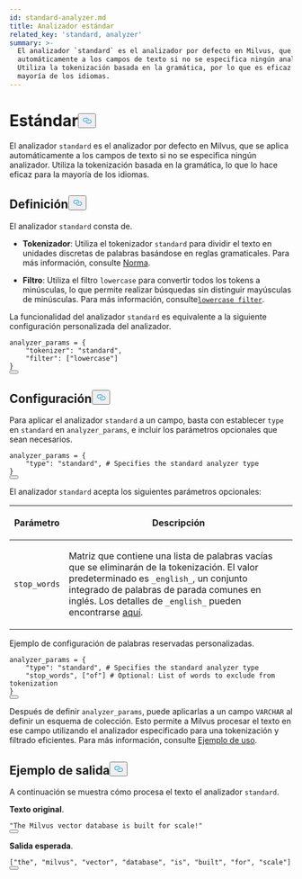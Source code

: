 ```yaml
---
id: standard-analyzer.md
title: Analizador estándar
related_key: 'standard, analyzer'
summary: >-
  El analizador `standard` es el analizador por defecto en Milvus, que se aplica
  automáticamente a los campos de texto si no se especifica ningún analizador.
  Utiliza la tokenización basada en la gramática, por lo que es eficaz para la
  mayoría de los idiomas.
---
```

<h1 id="Standard​" class="common-anchor-header">Estándar<button data-href="#Standard​" class="anchor-icon" translate="no">
      <svg translate="no"
        aria-hidden="true"
        focusable="false"
        height="20"
        version="1.1"
        viewBox="0 0 16 16"
        width="16"
      >
        <path
          fill="#0092E4"
          fill-rule="evenodd"
          d="M4 9h1v1H4c-1.5 0-3-1.69-3-3.5S2.55 3 4 3h4c1.45 0 3 1.69 3 3.5 0 1.41-.91 2.72-2 3.25V8.59c.58-.45 1-1.27 1-2.09C10 5.22 8.98 4 8 4H4c-.98 0-2 1.22-2 2.5S3 9 4 9zm9-3h-1v1h1c1 0 2 1.22 2 2.5S13.98 12 13 12H9c-.98 0-2-1.22-2-2.5 0-.83.42-1.64 1-2.09V6.25c-1.09.53-2 1.84-2 3.25C6 11.31 7.55 13 9 13h4c1.45 0 3-1.69 3-3.5S14.5 6 13 6z"
        ></path>
      </svg>
    </button></h1><p>El analizador <code translate="no">standard</code> es el analizador por defecto en Milvus, que se aplica automáticamente a los campos de texto si no se especifica ningún analizador. Utiliza la tokenización basada en la gramática, lo que lo hace eficaz para la mayoría de los idiomas.</p>
<h2 id="Definition​" class="common-anchor-header">Definición<button data-href="#Definition​" class="anchor-icon" translate="no">
      <svg translate="no"
        aria-hidden="true"
        focusable="false"
        height="20"
        version="1.1"
        viewBox="0 0 16 16"
        width="16"
      >
        <path
          fill="#0092E4"
          fill-rule="evenodd"
          d="M4 9h1v1H4c-1.5 0-3-1.69-3-3.5S2.55 3 4 3h4c1.45 0 3 1.69 3 3.5 0 1.41-.91 2.72-2 3.25V8.59c.58-.45 1-1.27 1-2.09C10 5.22 8.98 4 8 4H4c-.98 0-2 1.22-2 2.5S3 9 4 9zm9-3h-1v1h1c1 0 2 1.22 2 2.5S13.98 12 13 12H9c-.98 0-2-1.22-2-2.5 0-.83.42-1.64 1-2.09V6.25c-1.09.53-2 1.84-2 3.25C6 11.31 7.55 13 9 13h4c1.45 0 3-1.69 3-3.5S14.5 6 13 6z"
        ></path>
      </svg>
    </button></h2><p>El analizador <code translate="no">standard</code> consta de.</p>
<ul>
<li><p><strong>Tokenizador</strong>: Utiliza el tokenizador <code translate="no">standard</code> para dividir el texto en unidades discretas de palabras basándose en reglas gramaticales. Para más información, consulte <a href="/docs/es/standard-tokenizer.md">Norma</a>.</p></li>
<li><p><strong>Filtro</strong>: Utiliza el filtro <code translate="no">lowercase</code> para convertir todos los tokens a minúsculas, lo que permite realizar búsquedas sin distinguir mayúsculas de minúsculas. Para más información, consulte<a href="/docs/es/lowercase-filter.md"><code translate="no">lowercase filter</code></a>.</p></li>
</ul>
<p>La funcionalidad del analizador <code translate="no">standard</code> es equivalente a la siguiente configuración personalizada del analizador.</p>
<pre><code translate="no" class="language-python">analyzer_params = {​
    <span class="hljs-string">&quot;tokenizer&quot;</span>: <span class="hljs-string">&quot;standard&quot;</span>,​
    <span class="hljs-string">&quot;filter&quot;</span>: [<span class="hljs-string">&quot;lowercase&quot;</span>]​
}​
<button class="copy-code-btn"></button></code></pre>
<h2 id="Configuration​" class="common-anchor-header">Configuración<button data-href="#Configuration​" class="anchor-icon" translate="no">
      <svg translate="no"
        aria-hidden="true"
        focusable="false"
        height="20"
        version="1.1"
        viewBox="0 0 16 16"
        width="16"
      >
        <path
          fill="#0092E4"
          fill-rule="evenodd"
          d="M4 9h1v1H4c-1.5 0-3-1.69-3-3.5S2.55 3 4 3h4c1.45 0 3 1.69 3 3.5 0 1.41-.91 2.72-2 3.25V8.59c.58-.45 1-1.27 1-2.09C10 5.22 8.98 4 8 4H4c-.98 0-2 1.22-2 2.5S3 9 4 9zm9-3h-1v1h1c1 0 2 1.22 2 2.5S13.98 12 13 12H9c-.98 0-2-1.22-2-2.5 0-.83.42-1.64 1-2.09V6.25c-1.09.53-2 1.84-2 3.25C6 11.31 7.55 13 9 13h4c1.45 0 3-1.69 3-3.5S14.5 6 13 6z"
        ></path>
      </svg>
    </button></h2><p>Para aplicar el analizador <code translate="no">standard</code> a un campo, basta con establecer <code translate="no">type</code> en <code translate="no">standard</code> en <code translate="no">analyzer_params</code>, e incluir los parámetros opcionales que sean necesarios.</p>
<pre><code translate="no" class="language-python">analyzer_params = {​
    <span class="hljs-string">&quot;type&quot;</span>: <span class="hljs-string">&quot;standard&quot;</span>, <span class="hljs-comment"># Specifies the standard analyzer type​</span>
}​
<button class="copy-code-btn"></button></code></pre>
<p>El analizador <code translate="no">standard</code> acepta los siguientes parámetros opcionales: </p>
<table data-block-token="RYdmdh6LRoVtrVxY4RHcvUTxned"><thead><tr><th data-block-token="IbXLd0A89oY8rjxRXsccdHxmn6d" colspan="1" rowspan="1"><p data-block-token="Afe5dOJUIoIEhOxAPyqcUlqdnih">Parámetro</p>
</th><th data-block-token="LpTFdYXm6ox6Rgx5wAWciQjfnjn" colspan="1" rowspan="1"><p data-block-token="LR2QdjlzVoMv8ixoLDScpuhsnxb">Descripción</p>
</th></tr></thead><tbody><tr><td data-block-token="AJKvdnlG8oAp8exzFbocIvf9nGf" colspan="1" rowspan="1"><p data-block-token="EXV8djjJtoYolLxllxRcIivYnre"><code translate="no">stop_words</code></p>
</td><td data-block-token="KWkqdOBuRoPg39xtTqWcf5RQnbb" colspan="1" rowspan="1"><p data-block-token="R8HedE6qTo4UmlxpQaLcE8oNn0b">Matriz que contiene una lista de palabras vacías que se eliminarán de la tokenización. El valor predeterminado es <code translate="no">_english_</code>, un conjunto integrado de palabras de parada comunes en inglés. Los detalles de <code translate="no">_english_</code> pueden encontrarse <a href="https://github.com/milvus-io/milvus/blob/master/internal/core/thirdparty/tantivy/tantivy-binding/src/stop_words.rs">aquí</a>.</p>
</td></tr></tbody></table>
<p>Ejemplo de configuración de palabras reservadas personalizadas.</p>
<pre><code translate="no" class="language-python">analyzer_params = {​
    <span class="hljs-string">&quot;type&quot;</span>: <span class="hljs-string">&quot;standard&quot;</span>, <span class="hljs-comment"># Specifies the standard analyzer type​</span>
    <span class="hljs-string">&quot;stop_words&quot;</span>, [<span class="hljs-string">&quot;of&quot;</span>] <span class="hljs-comment"># Optional: List of words to exclude from tokenization​</span>
}​
<button class="copy-code-btn"></button></code></pre>
<p>Después de definir <code translate="no">analyzer_params</code>, puede aplicarlas a un campo <code translate="no">VARCHAR</code> al definir un esquema de colección. Esto permite a Milvus procesar el texto en ese campo utilizando el analizador especificado para una tokenización y filtrado eficientes. Para más información, consulte <a href="/docs/es/analyzer-overview.md#">Ejemplo de uso</a>.</p>
<h2 id="Example-output​" class="common-anchor-header">Ejemplo de salida<button data-href="#Example-output​" class="anchor-icon" translate="no">
      <svg translate="no"
        aria-hidden="true"
        focusable="false"
        height="20"
        version="1.1"
        viewBox="0 0 16 16"
        width="16"
      >
        <path
          fill="#0092E4"
          fill-rule="evenodd"
          d="M4 9h1v1H4c-1.5 0-3-1.69-3-3.5S2.55 3 4 3h4c1.45 0 3 1.69 3 3.5 0 1.41-.91 2.72-2 3.25V8.59c.58-.45 1-1.27 1-2.09C10 5.22 8.98 4 8 4H4c-.98 0-2 1.22-2 2.5S3 9 4 9zm9-3h-1v1h1c1 0 2 1.22 2 2.5S13.98 12 13 12H9c-.98 0-2-1.22-2-2.5 0-.83.42-1.64 1-2.09V6.25c-1.09.53-2 1.84-2 3.25C6 11.31 7.55 13 9 13h4c1.45 0 3-1.69 3-3.5S14.5 6 13 6z"
        ></path>
      </svg>
    </button></h2><p>A continuación se muestra cómo procesa el texto el analizador <code translate="no">standard</code>.</p>
<p><strong>Texto original</strong>.</p>
<pre><code translate="no" class="language-python"><span class="hljs-string">&quot;The Milvus vector database is built for scale!&quot;</span>​
<button class="copy-code-btn"></button></code></pre>
<p><strong>Salida esperada</strong>.</p>
<pre><code translate="no" class="language-python">[<span class="hljs-string">&quot;the&quot;</span>, <span class="hljs-string">&quot;milvus&quot;</span>, <span class="hljs-string">&quot;vector&quot;</span>, <span class="hljs-string">&quot;database&quot;</span>, <span class="hljs-string">&quot;is&quot;</span>, <span class="hljs-string">&quot;built&quot;</span>, <span class="hljs-string">&quot;for&quot;</span>, <span class="hljs-string">&quot;scale&quot;</span>]​
<button class="copy-code-btn"></button></code></pre>
